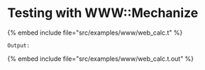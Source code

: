 # Testing with WWW::Mechanize

{% embed include file="src/examples/www/web_calc.t" %}

```
Output:
```
{% embed include file="src/examples/www/web_calc.t.out" %}



